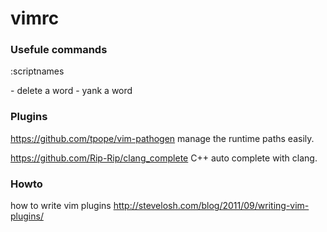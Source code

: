 # vimrc

### Usefule commands

:scriptnames

<d><w> - delete a word
<y><w> - yank a word

### Plugins

https://github.com/tpope/vim-pathogen manage the runtime paths easily.

https://github.com/Rip-Rip/clang_complete C++ auto complete with clang.

### Howto 
how to write vim plugins
http://stevelosh.com/blog/2011/09/writing-vim-plugins/
